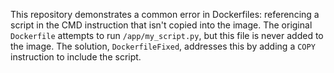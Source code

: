 This repository demonstrates a common error in Dockerfiles: referencing a script in the CMD instruction that isn't copied into the image. The original `Dockerfile` attempts to run `/app/my_script.py`, but this file is never added to the image.  The solution, `DockerfileFixed`, addresses this by adding a `COPY` instruction to include the script.